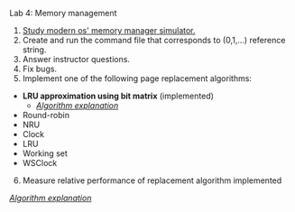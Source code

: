 Lab 4: Memory management

1. [Study modern os' memory manager simulator.](http://www.ontko.com/moss/#memory)
2. Create and run the command file that corresponds to (0,1,...) reference string.
3. Answer instructor questions.
4. Fix bugs.
5. Implement one of the following page replacement algorithms:
  * **LRU approximation using bit matrix** (implemented)
    * [*Algorithm explanation*](http://www.cs.nott.ac.uk/~pszgxk/courses/g53ops/Memory%20Management/MM14-LRU.html)
  * Round-robin
  * NRU
  * Clock
  * LRU
  * Working set
  * WSClock
6. Measure relative performance of replacement algorithm implemented

[*Algorithm explanation*](http://www.cs.nott.ac.uk/~pszgxk/courses/g53ops/Memory%20Management/MM14-LRU.html)